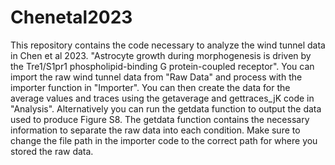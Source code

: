 # Chenetal2023

This repository contains the code necessary to analyze the wind tunnel data in Chen et al 2023. "Astrocyte growth during morphogenesis is driven by the Tre1/S1pr1 phospholipid-binding G protein-coupled receptor". You can import the raw wind tunnel data from "Raw Data" and process with the importer function in "Importer". You can then create the data for the average values and traces using the getaverage and gettraces_jK code in "Analysis". Alternatively you can run the getdata function to output the data used to produce Figure S8. The getdata function contains the necessary information to separate the raw data into each condition. Make sure to change the file path in the importer code to the correct path for where you stored the raw data.
